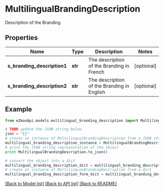 # MultilingualBrandingDescription

Description of the Branding

## Properties

Name | Type | Description | Notes
------------ | ------------- | ------------- | -------------
**s_branding_description1** | **str** | The description of the Branding in French | [optional] 
**s_branding_description2** | **str** | The description of the Branding in English | [optional] 

## Example

```python
from eZmaxApi.models.multilingual_branding_description import MultilingualBrandingDescription

# TODO update the JSON string below
json = "{}"
# create an instance of MultilingualBrandingDescription from a JSON string
multilingual_branding_description_instance = MultilingualBrandingDescription.from_json(json)
# print the JSON string representation of the object
print MultilingualBrandingDescription.to_json()

# convert the object into a dict
multilingual_branding_description_dict = multilingual_branding_description_instance.to_dict()
# create an instance of MultilingualBrandingDescription from a dict
multilingual_branding_description_form_dict = multilingual_branding_description.from_dict(multilingual_branding_description_dict)
```
[[Back to Model list]](../README.md#documentation-for-models) [[Back to API list]](../README.md#documentation-for-api-endpoints) [[Back to README]](../README.md)


